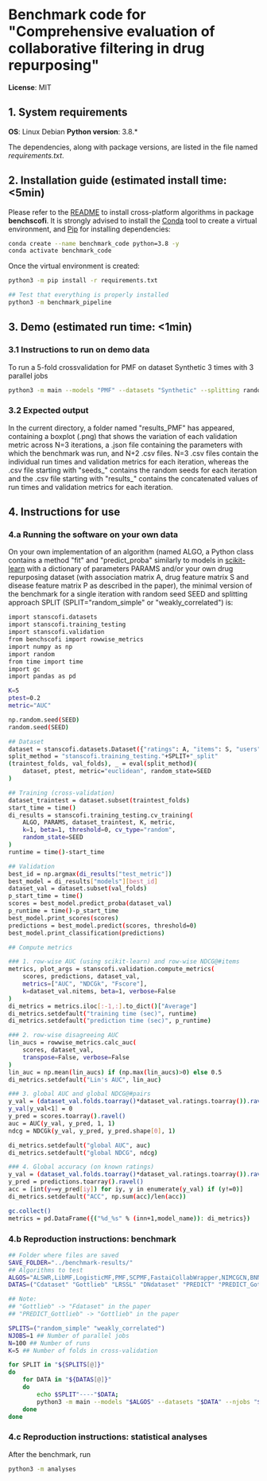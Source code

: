 # Benchmark code for "Comprehensive evaluation of collaborative filtering in drug repurposing"

**License**: MIT

## 1. System requirements

**OS**: Linux Debian
**Python version**: 3.8.*

The dependencies, along with package versions, are listed in the file named *requirements.txt*.

## 2. Installation guide (estimated install time: <5min)

Please refer to the [README](https://github.com/recess-eu-project/benchscofi) to install cross-platform algorithms in package **benchscofi**. It is strongly advised to install the [Conda](https://docs.anaconda.com/free/miniconda/miniconda-install/) tool to create a virtual environment, and [Pip](https://pip.pypa.io/en/stable/installation/) for installing dependencies:

```bash
conda create --name benchmark_code python=3.8 -y
conda activate benchmark_code
```

Once the virtual environment is created:

```bash
python3 -m pip install -r requirements.txt

## Test that everything is properly installed
python3 -m benchmark_pipeline 
```

## 3. Demo (estimated run time: <1min)

### 3.1 Instructions to run on demo data

To run a 5-fold crossvalidation for PMF on dataset Synthetic 3 times with 3 parallel jobs

```bash
python3 -m main --models "PMF" --datasets "Synthetic" --splitting random_simple --N 3 --K 5 --njobs 3 --save_folder "./"
```

### 3.2 Expected output

In the current directory, a folder named "results\_PMF" has appeared, containing a boxplot (.png) that shows the variation of each validation metric across N=3 iterations, a .json file containing the parameters with which the benchmark was run, and N+2 .csv files. N=3 .csv files contain the individual run times and validation metrics for each iteration, whereas the .csv file starting with "seeds\_" contains the random seeds for each iteration and the .csv file starting with "results\_" contains the concatenated values of run times and validation metrics for each iteration.

## 4. Instructions for use

### 4.a Running the software on your own data

On your own implementation of an algorithm (named ALGO, a Python class contains a method "fit" and "predict\_proba" similarly to models in [scikit-learn](https://scikit-learn.org/stable/) with a dictionary of parameters PARAMS and/or your own drug repurposing dataset (with association matrix A, drug feature matrix S and disease feature matrix P as described in the paper), the minimal version of the benchmark for a single iteration with random seed SEED and splitting approach SPLIT (SPLIT="random\_simple" or "weakly\_correlated") is:

```bash
import stanscofi.datasets
import stanscofi.training_testing
import stanscofi.validation
from benchscofi import rowwise_metrics
import numpy as np
import random
from time import time
import gc
import pandas as pd

K=5
ptest=0.2
metric="AUC"

np.random.seed(SEED)
random.seed(SEED)

## Dataset
dataset = stanscofi.datasets.Dataset({"ratings": A, "items": S, "users": P})
split_method = "stanscofi.training_testing."+SPLIT+"_split"
(traintest_folds, val_folds), _ = eval(split_method)(
	dataset, ptest, metric="euclidean", random_state=SEED
)

## Training (cross-validation)
dataset_traintest = dataset.subset(traintest_folds)
start_time = time()
di_results = stanscofi.training_testing.cv_training(
	ALGO, PARAMS, dataset_traintest, K, metric, 
	k=1, beta=1, threshold=0, cv_type="random", 
	random_state=SEED
)
runtime = time()-start_time

## Validation
best_id = np.argmax(di_results["test_metric"])
best_model = di_results["models"][best_id]
dataset_val = dataset.subset(val_folds)
p_start_time = time()
scores = best_model.predict_proba(dataset_val)
p_runtime = time()-p_start_time
best_model.print_scores(scores)
predictions = best_model.predict(scores, threshold=0)
best_model.print_classification(predictions)

## Compute metrics

### 1. row-wise AUC (using scikit-learn) and row-wise NDCG@#items
metrics, plot_args = stanscofi.validation.compute_metrics(
	scores, predictions, dataset_val, 
	metrics=["AUC", "NDCGk", "Fscore"], 
	k=dataset_val.nitems, beta=1, verbose=False
)
di_metrics = metrics.iloc[:-1,:].to_dict()["Average"]
di_metrics.setdefault("training time (sec)", runtime)
di_metrics.setdefault("prediction time (sec)", p_runtime)

### 2. row-wise disagreeing AUC
lin_aucs = rowwise_metrics.calc_auc(
	scores, dataset_val, 
	transpose=False, verbose=False
)
lin_auc = np.mean(lin_aucs) if (np.max(lin_aucs)>0) else 0.5
di_metrics.setdefault("Lin's AUC", lin_auc)

### 3. global AUC and global NDCG@#pairs
y_val = (dataset_val.folds.toarray()*dataset_val.ratings.toarray()).ravel()
y_val[y_val<1] = 0
y_pred = scores.toarray().ravel()
auc = AUC(y_val, y_pred, 1, 1)
ndcg = NDCGk(y_val, y_pred, y_pred.shape[0], 1)

di_metrics.setdefault("global AUC", auc)
di_metrics.setdefault("global NDCG", ndcg)

### 4. Global accuracy (on known ratings)
y_val = (dataset_val.folds.toarray()*dataset_val.ratings.toarray()).ravel()
y_pred = predictions.toarray().ravel()
acc = [int(y==y_pred[iy]) for iy, y in enumerate(y_val) if (y!=0)]
di_metrics.setdefault("ACC", np.sum(acc)/len(acc))

gc.collect()
metrics = pd.DataFrame({("%d_%s" % (inn+1,model_name)): di_metrics})
```

### 4.b Reproduction instructions: benchmark

```bash
## Folder where files are saved
SAVE_FOLDER="../benchmark-results/" 
## Algorithms to test
ALGOS="ALSWR,LibMF,LogisticMF,PMF,SCPMF,FastaiCollabWrapper,NIMCGCN,BNNR,DDA_SKF,DRRS,HAN,LRSSL,MBiRW" 
DATAS=("Cdataset" "Gottlieb" "LRSSL" "DNdataset" "PREDICT" "PREDICT_Gottlieb" "Synthetic" "TRANSCRIPT")

## Note:
## "Gottlieb" -> "Fdataset" in the paper
## "PREDICT_Gottlieb" -> "Gottlieb" in the paper

SPLITS=("random_simple" "weakly_correlated")
NJOBS=1 ## Number of parallel jobs
N=100 ## Number of runs
K=5 ## Number of folds in cross-validation

for SPLIT in "${SPLITS[@]}"
do
    for DATA in "${DATAS[@]}"
    do
        echo $SPLIT"----"$DATA;
        python3 -m main --models "$ALGOS" --datasets "$DATA" --njobs "$NJOBS" --N "$N" --K "$K" --splitting "$SPLIT" --save_folder "$SAVE_FOLDER";
    done
done
```

### 4.c Reproduction instructions: statistical analyses

After the benchmark, run

```bash
python3 -m analyses
```
